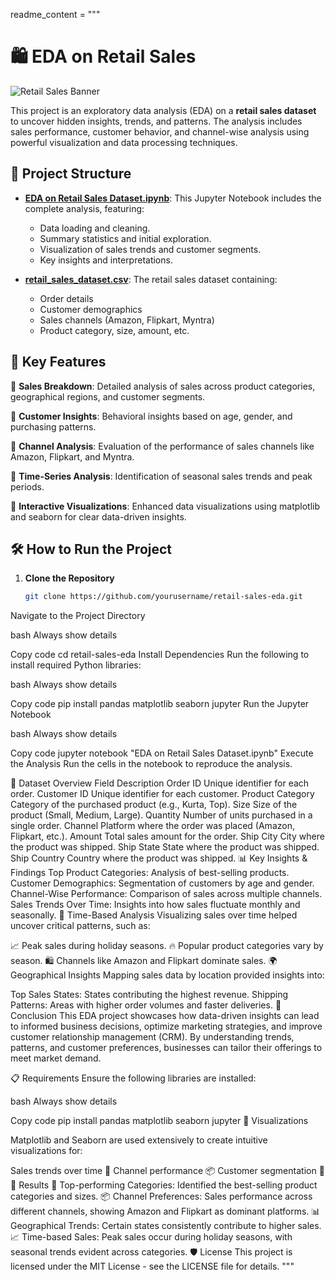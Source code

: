 readme_content = """
# 🛍️ EDA on Retail Sales

![Retail Sales Banner](https://img.icons8.com/color/452/shop.png)

This project is an exploratory data analysis (EDA) on a **retail sales dataset** to uncover hidden insights, trends, and patterns. The analysis includes sales performance, customer behavior, and channel-wise analysis using powerful visualization and data processing techniques.

## 📂 Project Structure

- **[EDA on Retail Sales Dataset.ipynb](./EDA%20on%20Retail%20Sales%20Dataset.ipynb)**: This Jupyter Notebook includes the complete analysis, featuring:
  - Data loading and cleaning.
  - Summary statistics and initial exploration.
  - Visualization of sales trends and customer segments.
  - Key insights and interpretations.
  
- **[retail_sales_dataset.csv](./retail_sales_dataset.csv)**: The retail sales dataset containing:
  - Order details
  - Customer demographics
  - Sales channels (Amazon, Flipkart, Myntra)
  - Product category, size, amount, etc.

## 🚀 Key Features

🔹 **Sales Breakdown**: Detailed analysis of sales across product categories, geographical regions, and customer segments.

🔹 **Customer Insights**: Behavioral insights based on age, gender, and purchasing patterns.

🔹 **Channel Analysis**: Evaluation of the performance of sales channels like Amazon, Flipkart, and Myntra.

🔹 **Time-Series Analysis**: Identification of seasonal sales trends and peak periods.

🔹 **Interactive Visualizations**: Enhanced data visualizations using matplotlib and seaborn for clear data-driven insights.

## 🛠️ How to Run the Project

1. **Clone the Repository**  
   ```bash
   git clone https://github.com/yourusername/retail-sales-eda.git
Navigate to the Project Directory

bash
Always show details

Copy code
cd retail-sales-eda
Install Dependencies
Run the following to install required Python libraries:

bash
Always show details

Copy code
pip install pandas matplotlib seaborn jupyter
Run the Jupyter Notebook

bash
Always show details

Copy code
jupyter notebook "EDA on Retail Sales Dataset.ipynb"
Execute the Analysis
Run the cells in the notebook to reproduce the analysis.

📝 Dataset Overview
Field	Description
Order ID	Unique identifier for each order.
Customer ID	Unique identifier for each customer.
Product Category	Category of the purchased product (e.g., Kurta, Top).
Size	Size of the product (Small, Medium, Large).
Quantity	Number of units purchased in a single order.
Channel	Platform where the order was placed (Amazon, Flipkart, etc.).
Amount	Total sales amount for the order.
Ship City	City where the product was shipped.
Ship State	State where the product was shipped.
Ship Country	Country where the product was shipped.
📊 Key Insights & Findings
Top Product Categories: Analysis of best-selling products.
Customer Demographics: Segmentation of customers by age and gender.
Channel-Wise Performance: Comparison of sales across multiple channels.
Sales Trends Over Time: Insights into how sales fluctuate monthly and seasonally.
📅 Time-Based Analysis
Visualizing sales over time helped uncover critical patterns, such as:

📈 Peak sales during holiday seasons.
🔥 Popular product categories vary by season.
🛍️ Channels like Amazon and Flipkart dominate sales.
🌍 Geographical Insights
Mapping sales data by location provided insights into:

Top Sales States: States contributing the highest revenue.
Shipping Patterns: Areas with higher order volumes and faster deliveries.
🔮 Conclusion
This EDA project showcases how data-driven insights can lead to informed business decisions, optimize marketing strategies, and improve customer relationship management (CRM). By understanding trends, patterns, and customer preferences, businesses can tailor their offerings to meet market demand.

📋 Requirements
Ensure the following libraries are installed:

bash
Always show details

Copy code
pip install pandas matplotlib seaborn jupyter
🎨 Visualizations

Matplotlib and Seaborn are used extensively to create intuitive visualizations for:

Sales trends over time 📅
Channel performance 📦
Customer segmentation 👥
🏅 Results
🌟 Top-performing Categories: Identified the best-selling product categories and sizes.
📦 Channel Preferences: Sales performance across different channels, showing Amazon and Flipkart as dominant platforms.
📊 Geographical Trends: Certain states consistently contribute to higher sales.
📈 Time-based Sales: Peak sales occur during holiday seasons, with seasonal trends evident across categories.
🛡️ License
This project is licensed under the MIT License - see the LICENSE file for details. """
